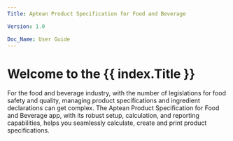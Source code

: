 ```yaml
---
Title: Aptean Product Specification for Food and Beverage

Version: 1.0

Doc_Name: User Guide
---
```


# Welcome to the {{ index.Title }}

For the food and beverage industry, with the number of legislations for food safety and quality, managing product specifications and ingredient declarations can get complex.
The Aptean Product Specification for Food and Beverage app, with its robust setup, calculation, and reporting capabilities, helps you seamlessly calculate, create and print product specifications.


